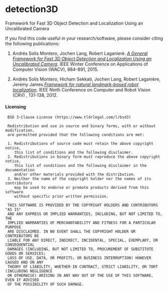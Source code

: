 # detection3D
Framework for Fast 3D Object Detection and Localization Using an Uncalibrated Camera


If you find this code useful in your research/software, please consider citing the following publications:

1. Andrés Solís Montero, Jochen Lang, Robert Laganierè.
 [_A General Framework for Fast 3D Object Detection and Localization Using an Uncalibrated Camera_](http://ieeexplore.ieee.org/xpl/articleDetails.jsp?arnumber=7045976&punumber%3D7045624%26filter%3DAND(p_IS_Number%3A7045853)%26pageNumber%3D5).
 IEEE Winter Conference on Applications of Computer Vision (WACV), 884-891, 2015.
 
2. Andrés Solís Montero, Hicham Sekkati, Jochen Lang, Robert Laganière, Jeremy James.[_Framework for natural landmark-based robot localization_](http://ieeexplore.ieee.org/xpl/login.jsp?tp=&arnumber=6233133&url=http%3A%2F%2Fieeexplore.ieee.org%2Fxpls%2Fabs_all.jsp%3Farnumber%3D6233133).
IEEE Ninth Conference on Computer and Robot Vision (CRV) , 131-138, 2012.


#### Licensing

     BSD 3-Clause License (https://www.tldrlegal.com/l/bsd3)
     
     Redistribution and use in source and binary forms, with or without modification,
     are permitted provided that the following conditions are met:
     
     1. Redistributions of source code must retain the above copyright notice,
        this list of conditions and the following disclaimer.
     2. Redistributions in binary form must reproduce the above copyright notice,
        this list of conditions and the following disclaimer in the documentation
        and/or other materials provided with the distribution.
     3. Neither the name of the copyright holder nor the names of its contributors
        may be used to endorse or promote products derived from this software
        without specific prior written permission.
     
     THIS SOFTWARE IS PROVIDED BY THE COPYRIGHT HOLDERS AND CONTRIBUTORS "AS IS"
     AND ANY EXPRESS OR IMPLIED WARRANTIES, INCLUDING, BUT NOT LIMITED TO, THE
     IMPLIED WARRANTIES OF MERCHANTABILITY AND FITNESS FOR A PARTICULAR PURPOSE
     ARE DISCLAIMED. IN NO EVENT SHALL THE COPYRIGHT HOLDER OR CONTRIBUTORS BE
     LIABLE FOR ANY DIRECT, INDIRECT, INCIDENTAL, SPECIAL, EXEMPLARY, OR CONSEQUENTIAL
     DAMAGES (INCLUDING, BUT NOT LIMITED TO, PROCUREMENT OF SUBSTITUTE GOODS OR SERVICES;
     LOSS OF USE, DATA, OR PROFITS; OR BUSINESS INTERRUPTION) HOWEVER CAUSED AND ON ANY
     THEORY OF LIABILITY, WHETHER IN CONTRACT, STRICT LIABILITY, OR TORT (INCLUDING NEGLIGENCE
     OR OTHERWISE) ARISING IN ANY WAY OUT OF THE USE OF THIS SOFTWARE, EVEN IF ADVISED
     OF THE POSSIBILITY OF SUCH DAMAGE.
